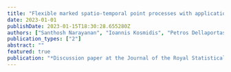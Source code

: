 ```yaml
---
title: "Flexible marked spatio-temporal point processes with applications to event sequences from association football"
date: 2023-01-01
publishDate: 2023-01-15T18:30:28.655280Z
authors: ["Santhosh Narayanan", "Ioannis Kosmidis", "Petros Dellaportas"]
publication_types: ["2"]
abstract: ""
featured: true
publication: "*Discussion paper at the Journal of the Royal Statistical Society Series C: Applied Statistics*"
---
```


